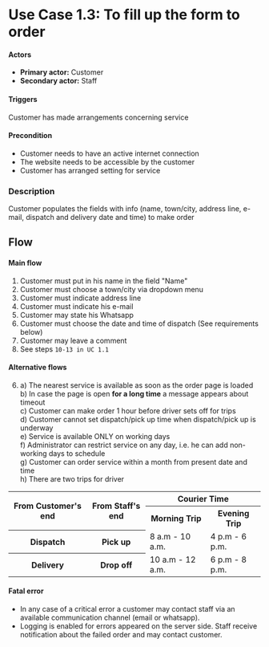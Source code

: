 # Use Case 1.3: To fill up the form to order

#### Actors
+ **Primary actor:** Customer
+ **Secondary actor:** Staff


#### Triggers 
Customer has made arrangements concerning service

#### Precondition  
+ Customer needs to have an active internet connection  
+ The website needs to be accessible by the customer  
+ Customer has arranged setting for service

### Description
 Customer populates the fields with info (name, town/city, address line, e-mail, dispatch and delivery date and time) to make order

## Flow

#### Main flow
1. Customer must put in his name in the field "Name"
2. Customer must choose a town/city via dropdown menu
3. Customer must indicate address line
4. Customer must indicate his e-mail
5. Customer may state his Whatsapp  
6. Customer must choose the date and time of dispatch (See requirements below)
7. Customer may leave a comment
8. See steps `10-13 in UC 1.1`



#### Alternative flows

6. a) The nearest service is available as soon as the order page is loaded  
   b) In case the page is open <b>for a long time</b> a message appears about  timeout  
   c) Customer can make order 1 hour before driver sets off for trips  
   d) Customer cannot set dispatch/pick up time when dispatch/pick up is underway  
   e) Service is available ONLY on working days  
   f) Administrator can restrict service on any day, i.e. he can add non-working days to schedule  
   g) Customer can order service within a month from present date and time  
   h) There are two trips for driver  

<table>

  <tr>
  <th rowspan="2">From Customer's end</th>
  <th rowspan="2">From Staff's end</th>
  <th colspan="2">Courier Time</th>
  </tr>

  <tr>
  <th>Morning Trip</th>
  <th>Evening Trip</th>
  </tr>

  <tr>
  <th>Dispatch</th>
  <th>Pick up</th>
  <td>8 a.m - 10 a.m.</td>
  <td>4 p.m - 6 p.m.</td>
  </tr>

  <tr>
  <th>Delivery</th>
  <th>Drop off</th>
  <td>10 a.m - 12 a.m.</td>
  <td>6 p.m - 8 p.m.</td>
  </tr>


</table>


#### Fatal error  
+  In any case of a critical error a customer may contact staff via an available communication channel (email or whatsapp).
+ Logging is enabled for errors appeared on the server side. Staff receive notification about the failed order and may contact customer. 

